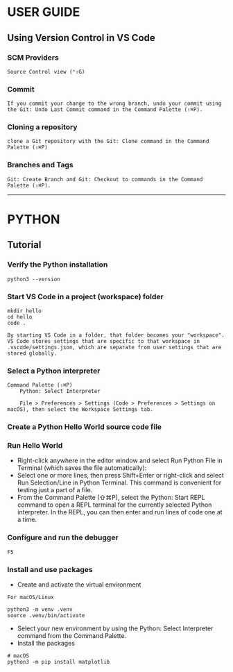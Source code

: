
# USER GUIDE

## Using Version Control in VS Code

### SCM Providers
```
Source Control view (⌃⇧G)
```

### Commit
```
If you commit your change to the wrong branch, undo your commit using the Git: Undo Last Commit command in the Command Palette (⇧⌘P).
```

### Cloning a repository
```
clone a Git repository with the Git: Clone command in the Command Palette (⇧⌘P)
```

### Branches and Tags
```
Git: Create Branch and Git: Checkout to commands in the Command Palette (⇧⌘P).
```

---
# PYTHON

## Tutorial

### Verify the Python installation
```
python3 --version
```

### Start VS Code in a project (workspace) folder
```
mkdir hello
cd hello
code .

By starting VS Code in a folder, that folder becomes your "workspace". VS Code stores settings that are specific to that workspace in .vscode/settings.json, which are separate from user settings that are stored globally.
```

### Select a Python interpreter
```
Command Palette (⇧⌘P)
    Python: Select Interpreter

    File > Preferences > Settings (Code > Preferences > Settings on macOS), then select the Workspace Settings tab.
```

### Create a Python Hello World source code file

### Run Hello World
- Right-click anywhere in the editor window and select Run Python File in Terminal (which saves the file automatically):
- Select one or more lines, then press Shift+Enter or right-click and select Run Selection/Line in Python Terminal. This command is convenient for testing just a part of a file.
- From the Command Palette (⇧⌘P), select the Python: Start REPL command to open a REPL terminal for the currently selected Python interpreter. In the REPL, you can then enter and run lines of code one at a time.

### Configure and run the debugger
```
F5
```

### Install and use packages
- Create and activate the virtual environment
```
For macOS/Linux

python3 -m venv .venv
source .venv/bin/activate
```
- Select your new environment by using the Python: Select Interpreter command from the Command Palette.
- Install the packages
```
# macOS
python3 -m pip install matplotlib
```
